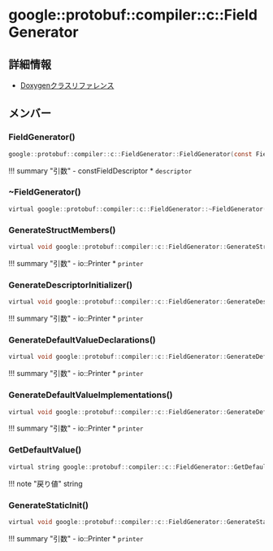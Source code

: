 # google::protobuf::compiler::c::FieldGenerator



## 詳細情報

- [Doxygenクラスリファレンス](https://lang-ship.com/reference/ESP32/latest/classgoogle_1_1protobuf_1_1compiler_1_1c_1_1_field_generator.html)

## メンバー

### FieldGenerator()



```c
google::protobuf::compiler::c::FieldGenerator::FieldGenerator(const FieldDescriptor *descriptor)
```

!!! summary "引数"
	- constFieldDescriptor * `descriptor` 



### ~FieldGenerator()



```c
virtual google::protobuf::compiler::c::FieldGenerator::~FieldGenerator()
```



### GenerateStructMembers()



```c
virtual void google::protobuf::compiler::c::FieldGenerator::GenerateStructMembers(io::Printer *printer) const =0
```

!!! summary "引数"
	- io::Printer * `printer` 



### GenerateDescriptorInitializer()



```c
virtual void google::protobuf::compiler::c::FieldGenerator::GenerateDescriptorInitializer(io::Printer *printer) const =0
```

!!! summary "引数"
	- io::Printer * `printer` 



### GenerateDefaultValueDeclarations()



```c
virtual void google::protobuf::compiler::c::FieldGenerator::GenerateDefaultValueDeclarations(io::Printer *printer) const
```

!!! summary "引数"
	- io::Printer * `printer` 



### GenerateDefaultValueImplementations()



```c
virtual void google::protobuf::compiler::c::FieldGenerator::GenerateDefaultValueImplementations(io::Printer *printer) const
```

!!! summary "引数"
	- io::Printer * `printer` 



### GetDefaultValue()



```c
virtual string google::protobuf::compiler::c::FieldGenerator::GetDefaultValue() const =0
```

!!! note "戻り値"
	string



### GenerateStaticInit()



```c
virtual void google::protobuf::compiler::c::FieldGenerator::GenerateStaticInit(io::Printer *printer) const =0
```

!!! summary "引数"
	- io::Printer * `printer` 



